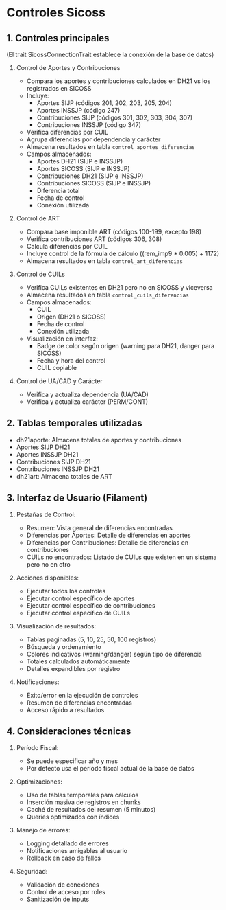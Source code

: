 # Controles Sicoss

## 1. Controles principales

(El trait SicossConnectionTrait establece la conexión de la base de datos)

1. Control de Aportes y Contribuciones
    - Compara los aportes y contribuciones calculados en DH21 vs los registrados en SICOSS
    - Incluye:
        - Aportes SIJP (códigos 201, 202, 203, 205, 204)
        - Aportes INSSJP (código 247)
        - Contribuciones SIJP (códigos 301, 302, 303, 304, 307)
        - Contribuciones INSSJP (código 347)
    - Verifica diferencias por CUIL
    - Agrupa diferencias por dependencia y carácter
    - Almacena resultados en tabla `control_aportes_diferencias`
    - Campos almacenados:
        - Aportes DH21 (SIJP e INSSJP)
        - Aportes SICOSS (SIJP e INSSJP)
        - Contribuciones DH21 (SIJP e INSSJP)
        - Contribuciones SICOSS (SIJP e INSSJP)
        - Diferencia total
        - Fecha de control
        - Conexión utilizada

2. Control de ART
    - Compara base imponible ART (códigos 100-199, excepto 198)
    - Verifica contribuciones ART (códigos 306, 308)
    - Calcula diferencias por CUIL
    - Incluye control de la fórmula de cálculo ((rem_imp9 * 0.005) + 1172)
    - Almacena resultados en tabla `control_art_diferencias`

3. Control de CUILs
    - Verifica CUILs existentes en DH21 pero no en SICOSS y viceversa
    - Almacena resultados en tabla `control_cuils_diferencias`
    - Campos almacenados:
        - CUIL
        - Origen (DH21 o SICOSS)
        - Fecha de control
        - Conexión utilizada
    - Visualización en interfaz:
        - Badge de color según origen (warning para DH21, danger para SICOSS)
        - Fecha y hora del control
        - CUIL copiable

4. Control de UA/CAD y Carácter
    - Verifica y actualiza dependencia (UA/CAD)
    - Verifica y actualiza carácter (PERM/CONT)

## 2. Tablas temporales utilizadas

- dh21aporte: Almacena totales de aportes y contribuciones
- Aportes SIJP DH21
- Aportes INSSJP DH21
- Contribuciones SIJP DH21
- Contribuciones INSSJP DH21
- dh21art: Almacena totales de ART

## 3. Interfaz de Usuario (Filament)

1. Pestañas de Control:
    - Resumen: Vista general de diferencias encontradas
    - Diferencias por Aportes: Detalle de diferencias en aportes
    - Diferencias por Contribuciones: Detalle de diferencias en contribuciones
    - CUILs no encontrados: Listado de CUILs que existen en un sistema pero no en otro

2. Acciones disponibles:
    - Ejecutar todos los controles
    - Ejecutar control específico de aportes
    - Ejecutar control específico de contribuciones
    - Ejecutar control específico de CUILs

3. Visualización de resultados:
    - Tablas paginadas (5, 10, 25, 50, 100 registros)
    - Búsqueda y ordenamiento
    - Colores indicativos (warning/danger) según tipo de diferencia
    - Totales calculados automáticamente
    - Detalles expandibles por registro

4. Notificaciones:
    - Éxito/error en la ejecución de controles
    - Resumen de diferencias encontradas
    - Acceso rápido a resultados

## 4. Consideraciones técnicas

1. Período Fiscal:
    - Se puede especificar año y mes
    - Por defecto usa el período fiscal actual de la base de datos

2. Optimizaciones:
    - Uso de tablas temporales para cálculos
    - Inserción masiva de registros en chunks
    - Caché de resultados del resumen (5 minutos)
    - Queries optimizados con índices

3. Manejo de errores:
    - Logging detallado de errores
    - Notificaciones amigables al usuario
    - Rollback en caso de fallos

4. Seguridad:
    - Validación de conexiones
    - Control de acceso por roles
    - Sanitización de inputs
